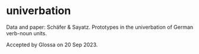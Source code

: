 # univerbation
Data and paper: Schäfer &amp; Sayatz. Prototypes in the univerbation of German verb-noun units.

Accepted by Glossa on 20 Sep 2023.
